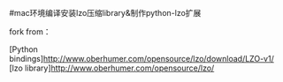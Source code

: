 #mac环境编译安装lzo压缩library&制作python-lzo扩展

fork  from：

[Python bindings]http://www.oberhumer.com/opensource/lzo/download/LZO-v1/
[lzo library]http://www.oberhumer.com/opensource/lzo/


